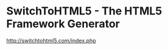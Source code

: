 <!--
id: 1478694085
link: http://kevinisom.info/post/1478694085/switchtohtml5-the-html5-framework-generator
slug: switchtohtml5-the-html5-framework-generator
date: Fri Nov 05 2010 00:04:30 GMT+1300 (NZDT)
raw: {"blog_name":"kevinisom","id":1478694085,"post_url":"http://kevinisom.info/post/1478694085/switchtohtml5-the-html5-framework-generator","slug":"switchtohtml5-the-html5-framework-generator","type":"link","date":"2010-11-04 11:04:30 GMT","timestamp":1288868670,"state":"published","format":"html","reblog_key":"Y0RuHYHv","tags":[],"short_url":"http://tmblr.co/Zw68Yy1O8nJ5","highlighted":[],"feed_item":"http://switchtohtml5.com/index.php","from_feed_id":"650234","note_count":0,"title":"SwitchToHTML5 - The HTML5 Framework Generator","url":"http://switchtohtml5.com/index.php","description":""}
publish: 2010-11-05
tags: 
title: SwitchToHTML5 - The HTML5 Framework Generator
-->


SwitchToHTML5 - The HTML5 Framework Generator
=============================================

<http://switchtohtml5.com/index.php>

